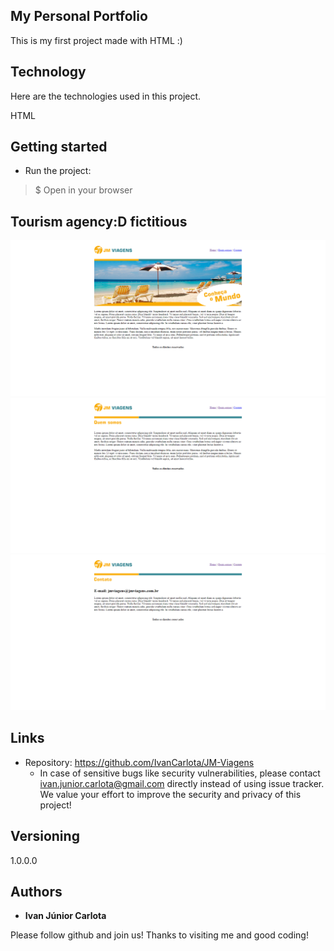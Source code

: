 ## My Personal Portfolio
This is my first project made with HTML :)


## Technology 

Here are the technologies used in this project.

HTML

## Getting started

* Run the project:
>    $ Open in your browser


 ##  Tourism agency:D fictitious

![Initial page](https://github.com/IvanCarlota/JM-Viagens/blob/master/imagens/public/readme/1.png)
![Initial page](https://github.com/IvanCarlota/JM-Viagens/blob/master/imagens/public/readme/2.png)
![Initial page](https://github.com/IvanCarlota/JM-Viagens/blob/master/imagens/public/readme/3.png)



## Links
  
  - Repository: https://github.com/IvanCarlota/JM-Viagens
    - In case of sensitive bugs like security vulnerabilities, please contact
      ivan.junior.carlota@gmail.com directly instead of using issue tracker. We value your effort
      to improve the security and privacy of this project!

  ## Versioning

  1.0.0.0


  ## Authors

  * **Ivan Júnior Carlota** 

  Please follow github and join us!
  Thanks to visiting me and good coding!